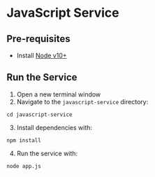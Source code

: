 # JavaScript Service

## Pre-requisites
- Install [Node v10+](https://nodejs.org/en/download/)

## Run the Service
1. Open a new terminal window
2. Navigate to the `javascript-service` directory:
```
cd javascript-service
```

3. Install dependencies with:
```
npm install
```

4. Run the service with:
```
node app.js
```
